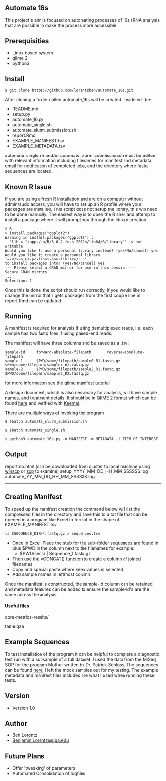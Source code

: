 Automate 16s
-------------------------------------------------
This project's aim is focused on automating processes of 16s rRNA analysis that are possible to make the process more accessible. 

## Prerequisities
* Linux based system
* qiime 2
* python3 

## Install

```shell
$ git clone https://github.com/lorentzben/automate_16s.git
```

After cloning a folder called automate_16s will be created. Inside will be: 
* README.md
* setup.py
* automate_16.py
* automate_single.sh
* automate_slurm_submission.sh
* report.Rmd
* EXAMPLE_MANIFEST.tsv
* EXAMPLE_METADATA.tsv

automate_single.sh and/or automate_slurm_submission.sh must be edited with relevant information including filenames for manifest and metadata, email for notification of completed jobs, and the directory where fastq sequences are located. 

## Known R Issue
If you are using a fresh R installation and are on a computer without admin/sudo access, you will have to set up an R profile where your packages are installed. This script does not setup the library, this will need to be done manually. The easiest way is to open the R shell and attemp to install a package where it will prompt you through the library creation. 
```shell
$ R
> install.packages("ggplot2")
Warning in install.packages("ggplot2") :
  'lib = "/apps/eb/R/3.6.2-foss-2019b/lib64/R/library"' is not writable
Would you like to use a personal library instead? (yes/No/cancel) yes
Would you like to create a personal library
‘~/R/x86_64-pc-linux-gnu-library/3.6’
to install packages into? (yes/No/cancel) yes
--- Please select a CRAN mirror for use in this session ---
Secure CRAN mirrors
...
Selection: 1 
```
Once this is done, the script should run correctly, if you would like to change the mirror that r gets packages from the first couple line in report.Rmd can be updated. 

## Running 
A manifest is required for analysis if using demultiplexed reads, i.e. each sample has two fastq files if using paired-end reads. 

The manifest will have three columns and be saved as a .tsv:
```shell
sample-id     forward-absolute-filepath       reverse-absolute-filepath
sample-1      $PWD/some/filepath/sample0_R1.fastq.gz  $PWD/some/filepath/sample1_R2.fastq.gz
sample-2      $PWD/some/filepath/sample2_R1.fastq.gz  $PWD/some/filepath/sample2_R2.fastq.gz
```
for more information see the [qiime manifest tutorial](https://docs.qiime2.org/2020.8/tutorials/importing/)

A design document, which is also nessecary for analysis, will have sample names, and treatment details. It should be in QIIME 2 format which can be found [here](https://docs.qiime2.org/2020.8/tutorials/metadata/) and verified with [Keemei](https://keemei.qiime2.org/). 

There are multiple ways of invoking the program
```shell
$ sbatch automate_slurm_submission.sh 

$ sbatch automate_single.sh

$ python3 automate_16s.py -n MANIFEST -m METADATA -i ITEM_OF_INTEREST

```

## Output

report.nb.html (can be downloaded from cluster to local machine using [winscp](https://winscp.net/eng/docs/task_download) or [scp](https://www.garron.me/en/articles/scp.html) to examine)
setup_YYYY_MM_DD_HH_MM_SSSSSS.log
automate_YY_MM_DD_HH_MM_SSSSSS.log

---

## Creating Manifest

To speed up the manifest creation the command below will list the compressed files in the directory and save this to a txt file that can be opened in a program like Excel to format in the shape of EXAMPLE_MANIFEST.tsv 

```shell
ls $SEQUENCE_DIR/*.fastq.gz > sequences.tsv

```

* Once in Excel, Place the stub for the sub-folder sequences are found in plus $PWD in the column next to the filenames for example: 
  * $PWD/seqs/ | Sequence_1.fastq.gz
* Then use the =CONCAT() function to create a column of joined filenames
* Copy and special paste where keep values is selected
* Add sample names in leftmost column

Once the manifest is constructed, the sample-id column can be retained and metadata features can be added to ensure the sample-id's are the same across the analysis. 

#### Useful files

core-metrics-results/

table.qza

## Example Sequences
To test installation of the program it can be helpful to complete a diagnostic test run with a subsample of a full dataset. I used the data from the MiSeq SOP for the program Mothur written by Dr. Patrick Schloss. The sequences can be found [here](https://mothur.s3.us-east-2.amazonaws.com/wiki/miseqsopdata.zip), I left the mock samples out for my testing. The example metadata and manifest files included are what I used when running these tests. 

## Version
* Version 1.0

## Author
* Ben Lorentz
* Benjamin.Lorentz@uga.edu

## Future Plans
* Offer 'tweaking' of parameters
* Automated Consolidation of logfiles